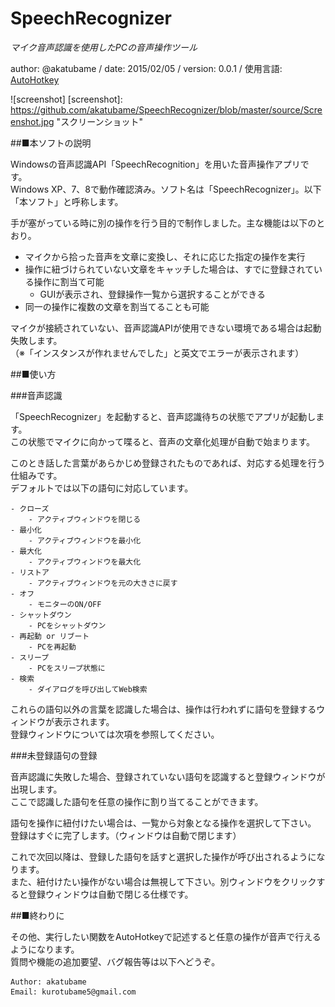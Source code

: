 # SpeechRecognizer
*マイク音声認識を使用したPCの音声操作ツール*

author: @akatubame
/ date: 2015/02/05
/ version: 0.0.1
/ 使用言語: [AutoHotkey](http://ahkwiki.net/Top)

![screenshot]
[screenshot]: https://github.com/akatubame/SpeechRecognizer/blob/master/source/Screenshot.jpg "スクリーンショット"

##■本ソフトの説明

Windowsの音声認識API「SpeechRecognition」を用いた音声操作アプリです。  
Windows XP、7、8で動作確認済み。ソフト名は「SpeechRecognizer」。以下「本ソフト」と呼称します。

手が塞がっている時に別の操作を行う目的で制作しました。主な機能は以下のとおり。

- マイクから拾った音声を文章に変換し、それに応じた指定の操作を実行
- 操作に紐づけられていない文章をキャッチした場合は、すでに登録されている操作に割当て可能
    - GUIが表示され、登録操作一覧から選択することができる
- 同一の操作に複数の文章を割当てることも可能

マイクが接続されていない、音声認識APIが使用できない環境である場合は起動失敗します。  
（※「インスタンスが作れませんでした」と英文でエラーが表示されます）


##■使い方

###音声認識

「SpeechRecognizer」を起動すると、音声認識待ちの状態でアプリが起動します。  
この状態でマイクに向かって喋ると、音声の文章化処理が自動で始まります。  

このとき話した言葉があらかじめ登録されたものであれば、対応する処理を行う仕組みです。  
デフォルトでは以下の語句に対応しています。

	- クローズ
	    - アクティブウィンドウを閉じる
	- 最小化
	    - アクティブウィンドウを最小化
	- 最大化
	    - アクティブウィンドウを最大化
	- リストア
	    - アクティブウィンドウを元の大きさに戻す
	- オフ
	    - モニターのON/OFF
	- シャットダウン
	    - PCをシャットダウン
	- 再起動 or リブート
	    - PCを再起動
	- スリープ
	    - PCをスリープ状態に
	- 検索
	    - ダイアログを呼び出してWeb検索

これらの語句以外の言葉を認識した場合は、操作は行われずに語句を登録するウィンドウが表示されます。  
登録ウィンドウについては次項を参照してください。


###未登録語句の登録

音声認識に失敗した場合、登録されていない語句を認識すると登録ウィンドウが出現します。  
ここで認識した語句を任意の操作に割り当てることができます。

語句を操作に紐付けたい場合は、一覧から対象となる操作を選択して下さい。  
登録はすぐに完了します。（ウィンドウは自動で閉じます）

これで次回以降は、登録した語句を話すと選択した操作が呼び出されるようになります。  
また、紐付けたい操作がない場合は無視して下さい。別ウィンドウをクリックすると登録ウィンドウは自動で閉じる仕様です。


##■終わりに  

その他、実行したい関数をAutoHotkeyで記述すると任意の操作が音声で行えるようになります。  
質問や機能の追加要望、バグ報告等は以下へどうぞ。

	Author: akatubame  
	Email: kurotubame5@gmail.com
